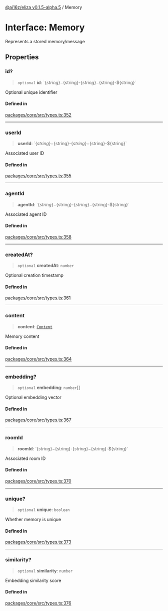 [@ai16z/eliza v0.1.5-alpha.5](../index.md) / Memory

# Interface: Memory

Represents a stored memory/message

## Properties

### id?

> `optional` **id**: \`$\{string\}-$\{string\}-$\{string\}-$\{string\}-$\{string\}\`

Optional unique identifier

#### Defined in

[packages/core/src/types.ts:352](https://github.com/roschler/eliza/blob/main/packages/core/src/types.ts#L352)

***

### userId

> **userId**: \`$\{string\}-$\{string\}-$\{string\}-$\{string\}-$\{string\}\`

Associated user ID

#### Defined in

[packages/core/src/types.ts:355](https://github.com/roschler/eliza/blob/main/packages/core/src/types.ts#L355)

***

### agentId

> **agentId**: \`$\{string\}-$\{string\}-$\{string\}-$\{string\}-$\{string\}\`

Associated agent ID

#### Defined in

[packages/core/src/types.ts:358](https://github.com/roschler/eliza/blob/main/packages/core/src/types.ts#L358)

***

### createdAt?

> `optional` **createdAt**: `number`

Optional creation timestamp

#### Defined in

[packages/core/src/types.ts:361](https://github.com/roschler/eliza/blob/main/packages/core/src/types.ts#L361)

***

### content

> **content**: [`Content`](Content.md)

Memory content

#### Defined in

[packages/core/src/types.ts:364](https://github.com/roschler/eliza/blob/main/packages/core/src/types.ts#L364)

***

### embedding?

> `optional` **embedding**: `number`[]

Optional embedding vector

#### Defined in

[packages/core/src/types.ts:367](https://github.com/roschler/eliza/blob/main/packages/core/src/types.ts#L367)

***

### roomId

> **roomId**: \`$\{string\}-$\{string\}-$\{string\}-$\{string\}-$\{string\}\`

Associated room ID

#### Defined in

[packages/core/src/types.ts:370](https://github.com/roschler/eliza/blob/main/packages/core/src/types.ts#L370)

***

### unique?

> `optional` **unique**: `boolean`

Whether memory is unique

#### Defined in

[packages/core/src/types.ts:373](https://github.com/roschler/eliza/blob/main/packages/core/src/types.ts#L373)

***

### similarity?

> `optional` **similarity**: `number`

Embedding similarity score

#### Defined in

[packages/core/src/types.ts:376](https://github.com/roschler/eliza/blob/main/packages/core/src/types.ts#L376)

